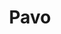 ---
title: "Pavo"
hashtag: "pavo"
borders:
  - Apus
  - Ara
  - Indus
  - Octans
  - Telescopium
tags:
  - Constellation
---